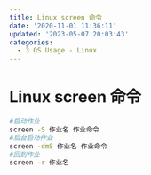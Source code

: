 ```yaml
---
title: Linux screen 命令
date: '2020-11-01 11:36:11'
updated: '2023-05-07 20:03:43'
categories:
  - 3 OS Usage - Linux
---
```


# Linux screen 命令

```sh
#启动作业
screen -S 作业名 作业命令
#后台启动作业
screen -dmS 作业名 作业命令
#回到作业
screen -r 作业名
```
